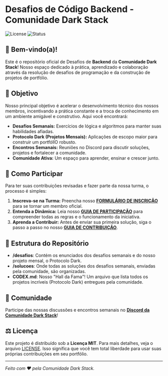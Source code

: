 # Desafios de Código Backend - Comunidade Dark Stack

![License](https://img.shields.io/badge/license-MIT-blue.svg)
![Status](https://img.shields.io/badge/status-ativo-success.svg)

## 👋 Bem-vindo(a)!

Este é o repositório oficial de Desafios de **Backend** da **Comunidade Dark Stack**! Nosso espaço dedicado à prática, aprendizado e colaboração através da resolução de desafios de programação e da construção de projetos de portfólio.

## 🎯 Objetivo

Nosso principal objetivo é acelerar o desenvolvimento técnico dos nossos membros, incentivando a prática constante e a troca de conhecimento em um ambiente amigável e construtivo. Aqui você encontrará:
* **Desafios Semanais:** Exercícios de lógica e algoritmos para manter suas habilidades afiadas.
* **Protocolo Dark (Projetos Mensais):** Aplicações de escopo maior para construir um portfólIO robusto.
* **Encontros Semanais:** Reuniões no Discord para discutir soluções, projetos e fortalecer a comunidade.
* **Comunidade Ativa:** Um espaço para aprender, ensinar e crescer junto.

## 🚀 Como Participar

Para ter suas contribuições revisadas e fazer parte da nossa turma, o processo é simples:

1.  **Inscreva-se na Turma:** Preencha nosso **[FORMULÁRIO DE INSCRIÇÃO](https://docs.google.com/forms/d/e/1FAIpQLSfQBl7mpm0LG5_TSWlGNG1_BcJf8W20bMdMME3FzlYkHwQ0og/viewform?usp=sharing&ouid=115398448156311276804)** para se tornar um membro oficial.
2.  **Entenda a Dinâmica:** Leia nosso **[GUIA DE PARTICIPAÇÃO](./GUIDE.md)** para compreender todas as regras e o funcionamento da iniciativa.
3.  **Aprenda a Contribuir:** Antes de enviar sua primeira solução, siga o passo a passo no nosso **[GUIA DE CONTRIBUIÇÃO](./CONTRIBUTING.md)**.

## 📁 Estrutura do Repositório

* **/desafios**: Contém os enunciados dos desafios semanais e do nosso projeto mensal, o Protocolo Dark.
* **/solucoes**: Onde todas as soluções dos desafios semanais, enviadas pela comunidade, são organizadas.
* **CODEX.md**: Nosso "Hall da Fama"! Um arquivo que lista todos os projetos incríveis (Protocolo Dark) entregues pela comunidade.

## 💬 Comunidade

Participe das nossas discussões e encontros semanais no **[Discord da Comunidade Dark Stack](https://discord.gg/bwQxfhUx)**!

## ⚖️ Licença

Este projeto é distribuído sob a **Licença MIT**. Para mais detalhes, veja o arquivo [LICENSE](./LICENSE). Isso significa que você tem total liberdade para usar suas próprias contribuições em seu portfólio.

---
*Feito com ❤️ pela Comunidade Dark Stack.*